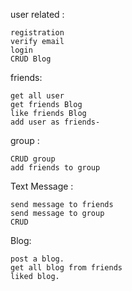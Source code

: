 user related :

    registration
    verify email
    login
    CRUD Blog
    
friends:

    get all user
    get friends Blog
    like friends Blog
    add user as friends-

group :
    
    CRUD group
    add friends to group

Text Message :

    send message to friends
    send message to group
    CRUD
    
Blog:
    
    post a blog.
    get all blog from friends 
    liked blog.